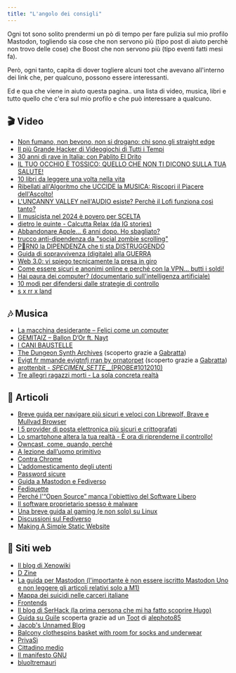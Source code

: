 ```yaml
---
title: "L'angolo dei consigli"
---
```


Ogni tot sono solito prendermi un pò di tempo per fare pulizia sul mio profilo Mastodon, togliendo sia cose che non servono più (tipo post di aiuto perchè non trovo delle cose) che Boost che non servono più (tipo eventi fatti mesi fa).

Però, ogni tanto, capita di dover togliere alcuni toot che avevano all'interno dei link che, per qualcuno, possono essere interessanti.

Ed e qua che viene in aiuto questa pagina.. una lista di video, musica, libri e tutto quello che c'era sul mio profilo e che può interessare a qualcuno.

## 🎬 Video

- [Non fumano, non bevono, non si drogano: chi sono gli straight edge](https://yt.artemislena.eu/watch?v=ftL-FRHS9IE)
- [Il più Grande Hacker di Videogiochi di Tutti i Tempi](https://invidious.nerdvpn.de/watch?v=Nt0d6ztCBmM)
- [30 anni di rave in Italia: con Pablito El Drito](https://invidious.nerdvpn.de/watch?v=yzRvvQgEOHM)
- [IL TUO OCCHIO È TOSSICO: QUELLO CHE NON TI DICONO SULLA TUA SALUTE!](https://invidious.perennialte.ch/watch?v=IlmrpJrbNsk)
- [10 libri da leggere una volta nella vita](https://invidious.perennialte.ch/watch?v=ZpWCnKeDHO8) 
- [Ribellati all'Algoritmo che UCCIDE la MUSICA: Riscopri il Piacere dell'Ascolto!](https://inv.nadeko.net/watch?v=dE6-F4Sgih0)
- [L'UNCANNY VALLEY nell'AUDIO esiste? Perchè il Lofi funziona così tanto?](https://invidious.jing.rocks/watch?v=NskhWla2P4U)
- [Il musicista nel 2024 è povero per SCELTA](https://inv.nadeko.net/watch?v=qGM3RcZVx1o)
- [dietro le quinte - Calcutta Relax (da IG stories)](https://inv.nadeko.net/watch?v=DJSi8w804ml)
- [Abbandonare Apple... 6 anni dopo. Ho sbagliato?](https://inv.nadeko.net/search?q=reaperiani+apple)
- [trucco anti-dipendenza da "social zombie scrolling"](https://inv.nadeko.net/watch?v=kSj9qZA4jGg)
- [P🔞RN0 la DIPENDENZA che ti sta DISTRUGGENDO](https://inv.nadeko.net/watch?v=yxv7VWLkB9g)
- [Guida di sopravvivenza (digitale) alla GUERRA](https://invidious.privacyredirect.com/watch?v=J-2dQD3Xs6g&list=PL2OAfPnNYMnOAyBhX54HyrirY2Q5kQfPx&index=15)
- [Web 3.0: vi spiego tecnicamente la presa in giro](https://invidious.privacyredirect.com/watch?v=ZmMt_qB4FpE&list=PL2OAfPnNYMnOAyBhX54HyrirY2Q5kQfPx&index=16)
- [Come essere sicuri e anonimi online e perché con la VPN... butti i soldi!](https://invidious.privacyredirect.com/watch?v=nebJdwmYP6E&list=PL2OAfPnNYMnOAyBhX54HyrirY2Q5kQfPx&index=17)
- [Hai paura dei computer? (documentario sull'intelligenza artificiale)](https://invidious.privacyredirect.com/watch?v=3glV_suZna0&list=PL2OAfPnNYMnOAyBhX54HyrirY2Q5kQfPx&index=8)
- [10 modi per difendersi dalle strategie di controllo](https://youtu.be/9QxcaT6PQN8?feature=shared)
- [s x rr x land](https://youtu.be/M3fVfgqpHNs?feature=shared)
## 🎶 Musica

- [La macchina desiderante – Felici come un computer](https://audio.copyriot.xyz/library/albums/2)
- [GEMITAIZ – Ballon D’Or ft. Nayt](https://invidious.lunar.icu/watch?v=mO2vFlCvlY8)
- [I CANI BAUSTELLE](https://icanibaustelle.bandcamp.com/album/i-cani-baustelle)
- [The Dungeon Synth Archives](https://www.youtube.com/@TheDungeonSynthArchives/videos) (scoperto grazie a [Gabratta](https://livellosegreto.it/@Gabratta))
- [Evigt fr mmande evigtnfj rran by ornatorpet](https://ornatorpet.bandcamp.com/album/evigt-fr-mmande-evigt-fj-rran) (scoperto grazie a [Gabratta](https://livellosegreto.it/@Gabratta))
- [ arottenbit - _SPECIMEN_SETTE___(PROBE#1012010)](https://invidious.nerdvpn.de/watch?v=f2V0CaIdOYY&feature=shared)
- [Tre allegri ragazzi morti - La sola concreta realtà](https://invidious.nerdvpn.de/watch?v=MmYqRPDFALk&feature=shared)

## 📰 Articoli

- [Breve guida per navigare più sicuri e veloci con Librewolf, Brave e Mullvad Browser](https://noblogo.org/filippodb/breve-guida-per-navigare-piu-veloci-e-piu-sicuri-con-le-estensioni-per)
- [I 5 provider di posta elettronica più sicuri e crittografati](https://www.tecnobabele.com/i-5-provider-di-posta-elettronica-piu-sicuri-e-crittografati/2021-02-03/)
- [Lo smartphone altera la tua realtà - È ora di riprenderne il controllo!](https://digidati.art/guide/lo-smartphone-altera-la-tua-realta-e-ora-di-riprenderne-il-controllo/)
- [Owncast, come, quando, perché](https://log.livellosegreto.it/ksgaminglife/owncast-come-quando-perche)
- [A lezione dall’uomo primitivo](https://www.rivistastudio.com/cacciatore-raccoglitore-genitore/)
- [Contra Chrome](https://copernicani.it/un-fumetto-ci-spiega-come-chrome-sia-diventato-una-minaccia-per-la-privacy-e-per-democrazia/)
- [L'addomesticamento degli utenti](https://www.lealternative.net/2021/12/13/whatsapp-e-laddomesticamento-degli-utenti/)
- [Password sicure](https://www.lealternative.net/2021/09/24/come-scelgo-una-password-sicura/)
- [Guida a Mastodon e Fediverso](https://www.informapirata.it/2022/04/29/guida-galattica-per-twitter-stoppisti-finiti-su-mastodon/)
- [Fediquette](https://www.informapirata.it/2022/03/22/fediquette-la-netiquette-e-il-fediverso/)
- [Perché l'“Open Source” manca l'obiettivo del Software Libero](https://www.gnu.org/philosophy/open-source-misses-the-point.it.html)
- [Il software proprietario spesso è malware](https://www.gnu.org/proprietary/proprietary.html)
- [Una breve guida al gaming (e non solo) su Linux](https://log.livellosegreto.it/gabratta/una-breve-guida-al-gaming-e-non-solo-su-linux)
- [Discussioni sul Fediverso](https://keinpfusch.net/discussioni-sul-fediverso)
- [Making A Simple Static Website](https://pages.virtualgoodsdealer.com/articles/tutorial)

## 🔗 Siti web

- [Il blog di Xenowiki](https://www.xenowiki.org/it/Blog.html)
- [D Zine](https://dzine.deditore.com/it/)
- [La guida per Mastodon (l'importante è non essere iscritto Mastodon Uno e non leggere gli articoli relativi solo a M1)](https://noblogo.org/uno-academy/uno-academy-index)
- [Mappa dei suicidi nelle carceri italiane](https://trovawiki.altervista.org/suicidi_carcere.php)
- [Frontends](https://www.ggtyler.dev/other/frontends)
- [Il blog di SerHack (la prima persona che mi ha fatto scoprire Hugo)](https://serhack.me/) 
- [Guida su Guile](https://jeko.frama.io/it/index.html) scoperta grazie ad un [Toot](https://livellosegreto.it/@alephoto85/110912123134816767) di [alephoto85](https://livellosegreto.it/@alephoto85)
- [Jacob's Unnamed Blog](https://jacobwsmith.xyz/)
- [Balcony clothespins basket with room for socks and underwear](https://www.printables.com/model/953672-balcony-clothespins-basket-with-room-for-socks-and?lang=it)
- [PrivaSì](https://privasi.eticadigitale.org/)
- [Cittadino medio](https://cittadinomedio.it/)
- [Il manifesto GNU](https://www.gnu.org/gnu/manifesto.html)
- [bluoltremauri](https://bluoltremauri.overthegame.it/)
